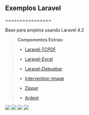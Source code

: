 ## Exemplos Laravel
================

Base para projetos usando Laravel 4.2

> **Componentes Extras:**

> - [Laravel-TCPDF](https://github.com/maxxscho/laravel-tcpdf) 

> - [Laravel-Excel](https://github.com/Maatwebsite/Laravel-Excel)

> - [Laravel-Debugbar](https://github.com/barryvdh/laravel-debugbar)

> - [Intervention-Image](https://github.com/Intervention/image)

> - [Zipper](https://github.com/Chumper/Zipper)

> - [Ardent](https://github.com/laravelbook/ardent)

[![](http://i.imgur.com/lssXr4P.png)](http://laravel.com/)
[![](http://i.imgur.com/7sAvt4f.png)](https://angularjs.org/)
[![](http://i.imgur.com/EBl9zIZ.png)](http://bower.io/)
[![](http://i.imgur.com/KoAGSGA.jpg)](http://getbootstrap.com/)

